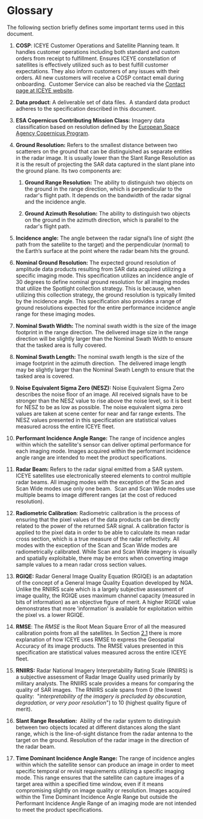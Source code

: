 # Glossary

The following section briefly defines some important terms used in this document. 

1. **COSP**: ICEYE Customer Operations and Satellite Planning team. It handles customer operations including both standard and custom orders from receipt to fulfillment. Ensures ICEYE constellation of satellites is effectively utilized such as to best fulfill customer expectations. They also inform customers of any issues with their orders. All new customers will receive a COSP contact email during onboarding.  Customer Service can also be reached via the [Contact page at ICEYE website](https://www.iceye.com/contact).

2. **Data product**: A deliverable set of data files.  A standard data product adheres to the specification described in this document.

3. **ESA Copernicus Contributing Mission Class:** Imagery data classification based on resolution defined by the [European Space Agency Copernicus Program](https://www.esa.int/Applications/Observing_the_Earth/Copernicus/Copernicus_Contributing_Missions).

4. **Ground Resolution:** Refers to the smallest distance between two scatterers on the ground that can be distinguished as separate entities in the radar image. It is usually lower than the Slant Range Resolution as it is the result of projecting the SAR data captured in the slant plane into the ground plane. Its two components are:

   1. **Ground Range Resolution:** The ability to distinguish two objects on the ground in the range direction, which is perpendicular to the radar's flight path. It depends on the bandwidth of the radar signal and the incidence angle.

   2. **Ground Azimuth Resolution:** The ability to distinguish two objects on the ground in the azimuth direction, which is parallel to the radar's flight path.

5. **Incidence angle:** The angle between the radar signal’s line of sight (the path from the satellite to the target) and the perpendicular (normal) to the Earth’s surface at the point where the radar beam hits the ground. 

6. **Nominal Ground Resolution:** The expected ground resolution of amplitude data products resulting from SAR data acquired utilizing a specific imaging mode. This specification utilizes an incidence angle of 30 degrees to define nominal ground resolution for all imaging modes that utilize the Spotlight collection strategy. This is because, when utilizing this collection strategy, the ground resolution is typically limited by the incidence angle. This specification also provides a range of ground resolutions expected for the entire performance incidence angle range for these imaging modes. 

7. **Nominal Swath Width:** The nominal swath width is the size of the image footprint in the range direction. The delivered image size in the range direction will be slightly larger than the Nominal Swath Width to ensure that the tasked area is fully covered.

8. **Nominal Swath Length:** The nominal swath length is the size of the image footprint in the azimuth direction.  The delivered image length may be slightly larger than the Nominal Swath Length to ensure that the tasked area is covered. 

9. **Noise Equivalent Sigma Zero (NESZ):** Noise Equivalent Sigma Zero describes the noise floor of an image. All received signals have to be stronger than the NESZ value to rise above the noise level, so it is best for NESZ to be as low as possible. The noise equivalent sigma zero values are taken at scene center for near and far range extents. The NESZ values presented in this specification are statistical values measured across the entire ICEYE fleet.


10. **Performant Incidence Angle Range:** The range of incidence angles within which the satellite's sensor can deliver optimal performance for each imaging mode. Images acquired within the performant incidence angle range are intended to meet the product specifications. 

11. **Radar Beam:** Refers to the radar signal emitted from a SAR system. ICEYE satellites use electronically steered elements to control multiple radar beams. All imaging modes with the exception of the Scan and Scan Wide modes use only one beam.  Scan and Scan Wide modes use multiple beams to image different ranges (at the cost of reduced resolution).

12. **Radiometric Calibration**: Radiometric calibration is the process of ensuring that the pixel values of the data products can be directly related to the power of the returned SAR signal. A calibration factor is applied to the pixel data in order to be able to calculate its mean radar cross section, which is a true measure of the radar reflectivity. All modes with the exception of the Scan and Scan Wide modes are radiometrically calibrated. While Scan and Scan Wide imagery is visually and spatially exploitable, there may be errors when converting image sample values to a mean radar cross section values.

13. **RGIQE:** Radar General Image Quality Equation (RGIQE) is an adaptation of the concept of a General Image Quality Equation developed by NGA. Unlike the RNIIRS scale which is a largely subjective assessment of image quality, the RGIQE uses maximum channel capacity (measured in bits of information) as an objective figure of merit. A higher RGIQE value demonstrates that more 'information' is available for exploitation within the pixel vs. a lower RGIQE.

14. **RMSE**: The _RMSE_ is the Root Mean Square Error of all the measured calibration points from all the satellites. In Section [2.1](#21-introduction) there is more explanation of how ICEYE uses RMSE to express the Geospatial Accuracy of its image products. The RMSE values presented in this specification are statistical values measured across the entire ICEYE fleet.


15. **RNIIRS:** Radar National Imagery Interpretability Rating Scale (RNIIRS) is a subjective assessment of Radar Image Quality used primarily by military analysts. The RNIIRS scale provides a means for comparing the quality of SAR images.  The RNIIRS scale spans from 0 (the lowest quality:  "_interpretability of the imagery is precluded by obscuration, degradation, or very poor resolution_") to 10 (highest quality figure of merit).

16. **Slant Range Resolution:**  Ability of the radar system to distinguish between two objects located at different distances along the slant range, which is the line-of-sight distance from the radar antenna to the target on the ground. Resolution of the radar image in the direction of the radar beam.

17. **Time Dominant Incidence Angle Range:** The range of incidence angles within which the satellite sensor can produce an image in order to meet specific temporal or revisit requirements utilizing a specific imaging mode. This range ensures that the satellite can capture images of a target area within a specified time window, even if it means compromising slightly on image quality or resolution. Images acquired within the Time Dominant Incidence Angle Range but outside the Performant Incidence Angle Range of an imaging mode are not intended to meet the product specifications. 